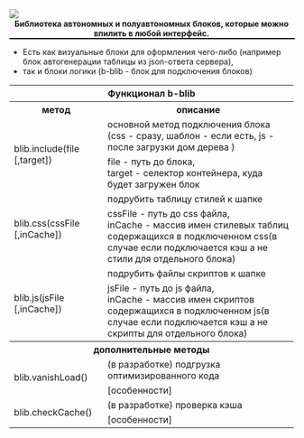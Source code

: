 <center>
    <a href="http://blib.xe0.ru" target="_blanck" style="text-decoration:none; float:left;">
        <img src="http://blib.xe0.ru/index_logo.png">
    </a>
    <br />
    <strong>
        Библиотека автономных и полуавтономных блоков, которые можно впилить в любой интерфейс.
    </strong>
</center>
<div style="width:100%; border:1px solid black;"></div>
<ul>
    <li>Есть как визуальные блоки для оформления чего-либо (например блок автогенерации таблицы из json-ответа сервера),</li>
    <li>так и блоки логики (b-blib - блок для подключения блоков)</li>
</ul>

<table>
    <tr>
        <th colspan="2">Функционал b-blib</th>
    </tr>
    <tr>
        <th>метод</th>
        <th>описание</th>
    </tr>
    <tr>
        <td rowspan="2">blib.include(file [,target])</td>
        <td>основной метод подключения блока (css - сразу, шаблон - если есть, js - после загрузки дом дерева )</td>
    </tr>
    <tr>
        <td>
            file - путь до блока,<br />
            target - селектор контейнера, куда будет загружен блок
        </td>
    </tr>
    <tr>
        <td rowspan="2">blib.css(cssFile [,inCache])</td>
        <td>подрубить таблицу стилей к шапке</td>
    </tr>
    <tr>
        <td>
            cssFile - путь до css файла,<br />
            inCache - массив имен стилевых таблиц содержащихся в подключенном css(в случае если подключается кэш а не стили для отдельного блока)
        </td>
    </tr>
    <tr>
        <td rowspan="2">blib.js(jsFile [,inCache])</td>
        <td>подрубить файлы скриптов к шапке</td>
    </tr>
    <tr>
        <td>
            jsFile - путь до js файла,<br />
            inCache - массив имен скриптов содержащихся в подключенном js(в случае если подключается кэш а не скрипты для отдельного блока)
        </td>
    </tr>
    <tr><th colspan="2">дополнительные методы</th></tr>
    <tr></tr>
    <tr>
       <td rowspan="2">blib.vanishLoad()</td>
       <td>(в разработке) подгрузка оптимизированного кода</td>
    </tr>
    <tr>
       <td>
           [особенности]
       </td>
    </tr>
    <tr>
        <td rowspan="2">blib.checkCache()</td>
        <td>(в разработке) проверка кэша</td>
    </tr>
    <tr>
        <td>
            [особенности]
        </td>
    </tr>
</table>
